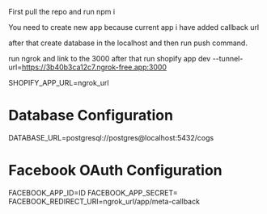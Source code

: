 First pull the repo and run npm i

You need to create new app because current app i have added callback url

after that create database in the localhost and then run push command.

run ngrok and link to the 3000
after that run shopify app dev --tunnel-url=https://3b40b3ca12c7.ngrok-free.app:3000

SHOPIFY_APP_URL=ngrok_url

# Database Configuration

DATABASE_URL=postgresql://postgres@localhost:5432/cogs

# Facebook OAuth Configuration

FACEBOOK_APP_ID=ID
FACEBOOK_APP_SECRET=
FACEBOOK_REDIRECT_URI=ngrok_url/app/meta-callback
